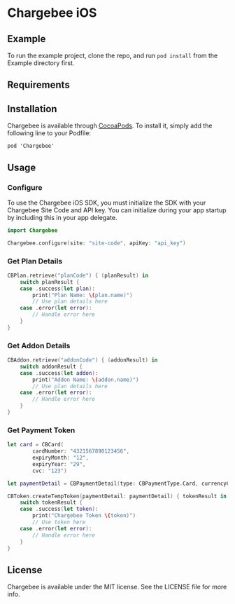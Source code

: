 # Chargebee iOS

## Example

To run the example project, clone the repo, and run `pod install` from the Example directory first.

## Requirements

## Installation

Chargebee is available through [CocoaPods](https://cocoapods.org). To install
it, simply add the following line to your Podfile:

```
pod 'Chargebee'
```

## Usage

### Configure
To use the Chargebee iOS SDK, you must initialize the SDK with your Chargebee Site Code and API key. You can initialize during your app startup by including this in your app delegate.

```swift
import Chargebee

Chargebee.configure(site: "site-code", apiKey: "api_key")

```

### Get Plan Details

```swift
CBPlan.retrieve("planCode") { (planResult) in
    switch planResult {
    case .success(let plan):
        print("Plan Name: \(plan.name)")
        // Use plan details here
    case .error(let error):
        // Handle error here
    }
}
```

### Get Addon Details

```swift
CBAddon.retrieve("addonCode") { (addonResult) in
    switch addonResult {
    case .success(let addon):
        print("Addon Name: \(addon.name)")
        // Use plan details here
    case .error(let error):
        // Handle error here
    }
}
```

### Get Payment Token
```swift
let card = CBCard(
        cardNumber: "4321567890123456",
        expiryMonth: "12",
        expiryYear: "29",
        cvc: "123")

let paymentDetail = CBPaymentDetail(type: CBPaymentType.Card, currencyCode: "USD", card: card)

CBToken.createTempToken(paymentDetail: paymentDetail) { tokenResult in
    switch tokenResult {
    case .success(let token):
        print("Chargebee Token \(token)")
        // Use token here
    case .error(let error):
        // Handle error here
    }
}
```

## License

Chargebee is available under the MIT license. See the LICENSE file for more info.
